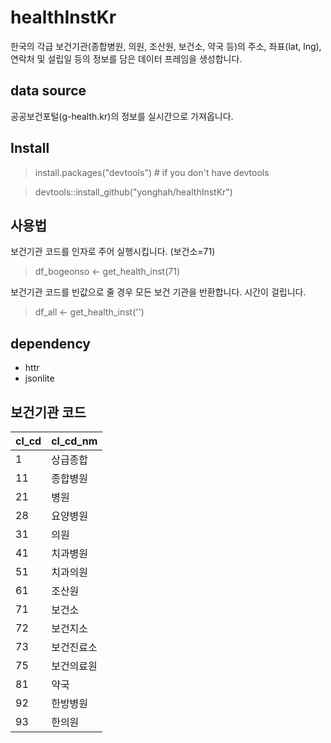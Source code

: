 # healthInstKr

한국의 각급 보건기관(종합병원, 의원, 조산원, 보건소, 약국 등)의 주소, 좌표(lat, lng), 연락처 및 설립일 등의 정보를 담은 데이터 프레임을 생성합니다.

## data source
공공보건포털(g-health.kr)의 정보를 실시간으로 가져옵니다.

## Install

> install.packages("devtools") # if you don't have devtools

> devtools::install_github("yonghah/healthInstKr")

## 사용법

보건기관 코드를 인자로 주어 실행시킵니다. (보건소=71)

> df_bogeonso <- get_health_inst(71)

보건기관 코드를 빈값으로 줄 경우 모든 보건 기관을 반환합니다. 시간이 걸립니다.

> df_all <- get_health_inst('')

## dependency

* httr
* jsonlite

## 보건기관 코드


|cl_cd   |cl_cd_nm|
|--------|--------|
|1  |상급종합|
|11 |종합병원|
|21 |병원|
|28 |요양병원|
|31 |의원|
|41 |치과병원|
|51 |치과의원|
|61 |조산원|
|71 |보건소|
|72 |보건지소|
|73 |보건진료소|
|75 |보건의료원|
|81 |약국|
|92 |한방병원|
|93 |한의원|
